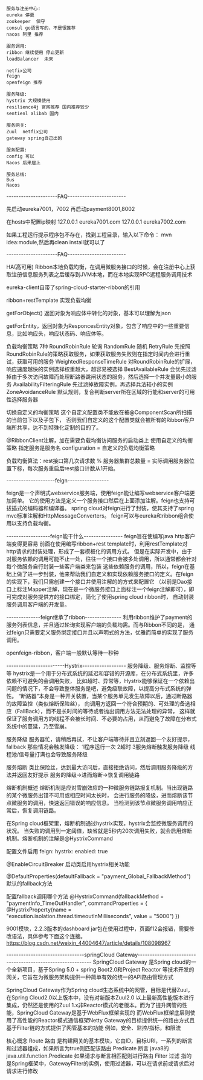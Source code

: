 ```组件停更分析
服务与注册中心:
eureka 停更
zookeeper  保守
consul go语言写的，不是很推荐
nacos 阿里 推荐

服务调用:
ribbon 继续使用 停止更新
loadBalancer  未来

netfix公司
feign
openfeign 推荐

服务降级:
hystrix 大规模使用
resilience4j 官网推荐 国内推荐较少
sentienl alibab 国内

服务网关:
Zuul  netfix公司
gateway spring自己出的

服务配置:
config 可以
Nacos 后来居上

服务总线:
Bus 
Nacos 
```


---------------------FAQ------------------------

先启动eureka7001，7002 再启动payment8001,8002

在hosts中配置ip映射
127.0.0.1 eureka7001.com
127.0.0.1 eureka7002.com

如果工程运行提示程序包不存在，找到工程目录，输入以下命令：
mvn idea:module,然后再clean install就可以了

---------------------FAQ------------------------

HA(高可用)
Ribbon本地负载均衡，在调用微服务接口的时候，会在注册中心上获取注册信息服务列表之后缓存到JVM本地，而在本地实现RPC远程服务调用技术

eureka-client自带了spring-cloud-starter-ribbon的引用

ribbon+restTemplate 实现负载均衡

getForObject() 返回对象为响应体中转化的对象，基本可以理解为json

getForEntity，返回对象为ResponcesEntity对象，包含了响应中的一些重要信息，比如响应头，响应状态码、响应体等。



负载均衡策略 7种
RoundRobinRule 轮询
RandomRule 随机
RetryRule 先按照RoundRobinRule的策略获取服务，如果获取服务失败则在指定时间内会进行重试，获取可用的服务
WeightedResponseTimeRule 对RoundRobinRule的扩展，响应速度越快的实例选择权重越大，越容易被选择
BestAvailableRule 会优先过滤掉由于多次访问故障而处理断路器跳闸状态的服务，然后选择一个并发量最小的服务
AvailabilityFilteringRule 先过滤掉故障实例，再选择兵法较小的实例
ZoneAvoidanceRule 默认规则，复合判断server所在区域的行能和server的可用性选择服务器

切换自定义的均衡策略
这个自定义配置类不能放在被@ComponentScan所扫描的当前包下以及子包下，
否则我们自定义的这个配置类就会被所有的Ribbon客户端所共享，达不到特殊化定制的目的了。

@RibbonClient注解，加在需要负载均衡访问服务的启动类上
使用自定义的均衡策略
指定服务是服务名
configuration = 自定义的负载均衡策略

负载均衡算法：rest接口第几次请求数 % 服务器集群总数量 = 实际调用服务器位置下标，每次服务重启后rest接口计数从1开始。


--------------------feign-----------------

feign是一个声明式webservice服务端，使用feign能让编写webservice客户端更加简单。
它的使用方法是定义一个服务接口然后在上面添加注解。feign也支持可拔插式的编码器和编译器。
spring cloud对feign进行了封装，使其支持了spring mvc标准注解和HttpMessageConverters。
feign可以与eureka和ribbon组合使用以支持负载均衡。

------------------feign能干什么----------------
feign旨在使编写java http客户端变得更容易
前面在使用编写ribbon+rest template时，利用restTemplate对http请求的封装处理，形成了一套模板化的调用方式。
但是在实际开发中，由于对服务依赖的调用可能不止一处，往往一个接口会被多处调用，所以通常都会针对每个微服务自行封装一些客户端类来包装
这些依赖服务的调用，所以，feign在基础上做了进一步封装，他来帮助我们自定义和实现依赖服务接口的定义。在feign的实现下，我们只需创建一个接口并使用注解的的方式来配置它
（以前是Dao接口上标注Mapper注解，现在是一个微服务接口上面标注一个feign注解即可），即可完成对服务提供方的接口绑定，简化了使用spring cloud ribbon时，
自动封装服务调用客户端的开发量。

--------------feign继承了ribbon---------------
利用ribbon维护了payment的服务列表信息，并且通过轮询实现客户端的负载均需。而与Ribbon不同的是，
通过feign只需要定义服务绑定接口并且以声明式的方法，优雅而简单的实现了服务调用。

openfeign-ribbon，客户端一般默认等待一秒钟

------------------------Hystrix------------------
服务降级、服务熔断、监控等等
hystrix是一个用于分布式系统的延迟和容错的开源库，在分布式系统里，许多依赖不可避免的会调用失败，
比如超时、异常等，Hystrix能够保证在一个依赖出问题的情况下，不会导致整体服务是吧，避免级联故障，以提高分布式系统的弹性。
“断路器”本身是一种开关装置，当某个服务单元发生故障以后，通过断路器的故障监控（类似熔断保险丝），
向调用方返回一个符合预期的、可处理的备选相应（FallBack），而不是长时间的等待或者抛出调用方法无法处理的异常，
这样就保证了服务调用方的线程不会被长时间、不必要的占用，从而避免了故障在分布式系统中的蔓延，乃至雪崩。

服务降级
服务器忙，请稍后再试，不让客户端等待并且立刻返回一个友好提示，fallback
那些情况会触发降级：
1程序运行一次
2超时
3服务熔断触发服务降级
线程池/信号量打满也会导致服务降级

服务熔断
类比保险丝，达到最大访问后，直接拒绝访问，然后调用服务降级的方法并返回友好提示
服务的降级->进而熔断->恢复调用链路

熔断机制概述
熔断机制是应对雪崩效应的一种微服务链路报复机制。当出现链路的某个微服务出错不可用或相应时间太长时，
会进行服务的降级，进而熔断该节点微服务的调用，快速返回错误的响应信息。
当检测到该节点微服务调用响应正常后，恢复调用链路。

在Spring cloud框架里，熔断机制通过hystrix实现，hystrix会监控微服务调用的状况。
当失败的调用到一定阈值，缺省就是5秒内20次调用失败，就会启用熔断机制。熔断机制的注解是@HystrixCommand


配置文件启用
feign:
  hystrix:
    enabled: true
    
@EnableCircuitBreaker 启动类启用hystrix相关功能

@DefaultProperties(defaultFallback = "payment_Global_FallbackMethod") 默认的fallback方法

配置fallback调用哪个方法
@HystrixCommand(fallbackMethod = "paymentInfo_TimeOutHandler", commandProperties = {
     @HystrixProperty(name = "execution.isolation.thread.timeoutInMilliseconds", value = "5000")
})

9001模块，2.2.3版本的dashboard jar包在使用过程中，页面f12会报错，需要修改语法，具体参考下面这个连接。
https://blog.csdn.net/weixin_44004647/article/details/108098967



--------------------------------springCloud Gateway-----------------------------------------------------------
SpringCloud Gateway 是Spring cloud的一个全新项目，基于Spring 5.0 + spring Boot2.0和Project Reactor
等技术开发的网关，它旨在为微服务架构提供一种简单有效的统一的API路由管理方式

SpringCloud Gateway作为Spring cloud生态系统中的网管，目标是代替Zuul，在Spring Cloud2.0以上版本中，没有对新版本Zuul2.0
以上最新高性能版本进行集成，仍然还是使用的Zuul 1.x非Reactor模式的老版本。而为了提升网管的性能，SpringCloud Gateway是基于WebFlux框架实现的
而WebFlux框架底层则使用了高性能的Reactor模式通信框架Netty
Gateway的目标提供统一的路由方式且基于Filter链的方式提供了网管基本的功能
例如，安全、监控/指标，和限流

核心概念
Route 路由 是构建网关的基本模块，它由ID，目标URI，一系列的断言和过滤器组成，如果断言为true则匹配该路由
Predicate 断言 java8的java.util.function.Predicate 如果请求与断言相匹配则进行路由
Filter 过滤 指的是Spring框架中，GatewayFilter的实例，使用过滤器，可以在请求前或请求后对请求进行修改


